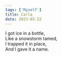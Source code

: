 ```yaml
---
tags: ['Myself']
title: Carla
date: 2023-05-22
---
```


I got ice in a bottle,  
Like a snowstorm tamed,  
I trapped it in place,  
And I gave it a name.
